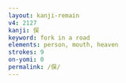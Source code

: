 ```yaml
---
layout: kanji-remain
v4: 2127
kanji: 俣
keyword: fork in a road
elements: person, mouth, heaven
strokes: 9
on-yomi: 0
permalink: /俣/
---
```






